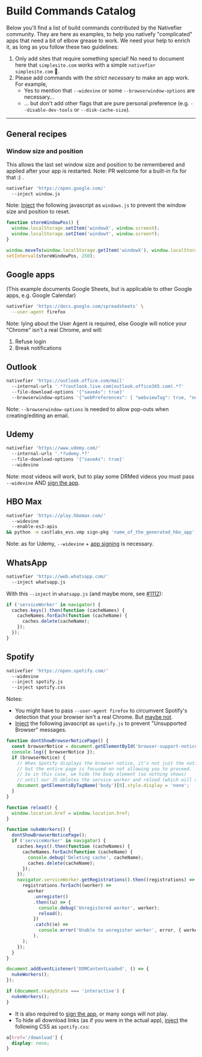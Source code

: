 # Build Commands Catalog

Below you'll find a list of build commands contributed by the Nativefier community. They are here as examples, to help you nativefy "complicated" apps that need a bit of elbow grease to work. We need your help to enrich it, as long as you follow these two guidelines:

1. Only add sites that require something special! No need to document here that `simplesite.com` works with a simple `nativefier simplesite.com` 🙂.
2. Please add commands with the _strict necessary_ to make an app work. For example,
   - Yes to mention that `--widevine` or some `--browserwindow-options` are necessary...
   - ... but don't add other flags that are pure personal preference (e.g. `--disable-dev-tools` or `--disk-cache-size`).

---

## General recipes

### Window size and position

This allows the last set window size and position to be remembered and applied
after your app is restarted. Note: PR welcome for a built-in fix for that :) .

```sh
nativefier 'https://open.google.com/'
  --inject window.js
```

Note: [Inject](https://github.com/nativefier/nativefier/blob/master/API.md#inject)
the following javascript as `windows.js` to prevent the window size and position to reset.
```javascript
function storeWindowPos() {
  window.localStorage.setItem('windowX', window.screenX);
  window.localStorage.setItem('windowY', window.screenY);
}

window.moveTo(window.localStorage.getItem('windowX'), window.localStorage.getItem('windowY'));
setInterval(storeWindowPos, 250);
```

## Google apps

(This example documents Google Sheets, but is applicable to other Google apps,
e.g. Google Calendar)

```sh
nativefier 'https://docs.google.com/spreadsheets' \
  --user-agent firefox
```

Note: lying about the User Agent is required, else Google will notice your
"Chrome" isn't a real Chrome, and will:

1. Refuse login
2. Break notifications

## Outlook

```sh
nativefier 'https://outlook.office.com/mail'
  --internal-urls '.*?(outlook.live.com|outlook.office365.com).*?'
  --file-download-options '{"saveAs": true}'
  --browserwindow-options '{"webPreferences": { "webviewTag": true, "nodeIntegration": true, "nodeIntegrationInSubFrames": true } }'
```

Note: `--browserwindow-options` is needed to allow pop-outs when creating/editing an email.

## Udemy

```sh
nativefier 'https://www.udemy.com/'
  --internal-urls '.*?udemy.*?'
  --file-download-options '{"saveAs": true}'
  --widevine
```

Note: most videos will work, but to play some DRMed videos you must pass `--widevine` AND [sign the app](https://github.com/nativefier/nativefier/issues/1147#issuecomment-828750362).

## HBO Max

```sh
nativefier 'https://play.hbomax.com/'
  --widevine
  --enable-es3-apis
&& python -m castlabs_evs.vmp sign-pkg 'name_of_the_generated_hbo_app'
```

Note: as for Udemy, `--widevine` + [app signing](https://github.com/nativefier/nativefier/issues/1147#issuecomment-828750362) is necessary.

## WhatsApp

```sh
nativefier 'https://web.whatsapp.com/'
  --inject whatsapp.js
```

With this `--inject` in `whatsapp.js` (and maybe more, see [#1112](https://github.com/nativefier/nativefier/issues/1112)):

```javascript
if ('serviceWorker' in navigator) {
  caches.keys().then(function (cacheNames) {
    cacheNames.forEach(function (cacheName) {
      caches.delete(cacheName);
    });
  });
}
```

## Spotify

```sh
nativefier 'https://open.spotify.com/'
  --widevine
  --inject spotify.js
  --inject spotify.css
```

Notes:

- You might have to pass `--user-agent firefox` to circumvent Spotify's detection that your browser isn't a real Chrome. But [maybe not](https://github.com/nativefier/nativefier/issues/1195#issuecomment-855003776).
- [Inject](https://github.com/nativefier/nativefier/blob/master/API.md#inject) the following javascript as `spotify.js` to prevent "Unsupported Browser" messages.

```javascript
function dontShowBrowserNoticePage() {
  const browserNotice = document.getElementById('browser-support-notice');
  console.log({ browserNotice });
  if (browserNotice) {
    // When Spotify displays the browser notice, it's not just the notice,
    // but the entire page is focused on not allowing you to proceed.
    // So in this case, we hide the body element (so nothing shows)
    // until our JS deletes the service worker and reload (which will actually load the player)
    document.getElementsByTagName('body')[0].style.display = 'none';
  }
}

function reload() {
  window.location.href = window.location.href;
}

function nukeWorkers() {
  dontShowBrowserNoticePage();
  if ('serviceWorker' in navigator) {
    caches.keys().then(function (cacheNames) {
      cacheNames.forEach(function (cacheName) {
        console.debug('Deleting cache', cacheName);
        caches.delete(cacheName);
      });
    });
    navigator.serviceWorker.getRegistrations().then((registrations) => {
      registrations.forEach((worker) =>
        worker
          .unregister()
          .then((u) => {
            console.debug('Unregistered worker', worker);
            reload();
          })
          .catch((e) =>
            console.error('Unable to unregister worker', error, { worker }),
          ),
      );
    });
  }
}

document.addEventListener('DOMContentLoaded', () => {
  nukeWorkers();
});

if (document.readyState === 'interactive') {
  nukeWorkers();
}
```

- It is also required to [sign the app](https://github.com/nativefier/nativefier/blob/master/API.md#widevine), or many songs will not play.
- To hide all download links (as if you were in the actual app), [inject](https://github.com/nativefier/nativefier/blob/master/API.md#inject) the following CSS as `spotify.css`:

```css
a[href='/download'] {
  display: none;
}
```
